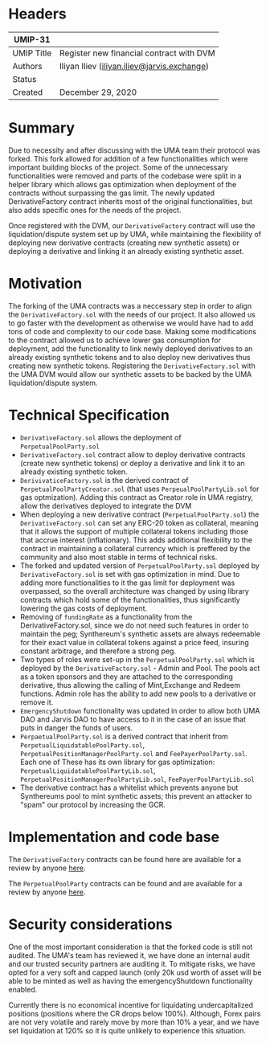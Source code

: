 # Headers

| UMIP-31  |                                                                                                                                          |
|------------|------------------------------------------------------------------------------------------------------------------------------------------|
| UMIP Title | Register new financial contract with DVM                                                                                                |
| Authors    | Iliyan Iliev (iliyan.iliev@jarvis.exchange) |
| Status     |                                                                                                                                     |
| Created    | December 29, 2020      

# Summary

Due to necessity and after discussing with the UMA team their protocol was forked. This fork allowed for addition of a few functionalities which were important building blocks of the project. Some of the unnecessary functionalities were removed and parts of the codebase were split in a helper library which allows gas optimization when deployment of the contracts without surpassing the gas limit. The newly updated DerivativeFactory contract inherits most of the original functionalities, but also adds specific ones for the needs of the project.

Once registered with the DVM, our `DerivativeFactory` contract will use the liquidation/dispute system set up by UMA, while maintaining the flexibility of deploying new derivative contracts (creating new synthetic assets) or deploying a derivative and linking it an already existing synthetic asset.

# Motivation

The forking of the UMA contracts was a neccessary step in order to align the `DerivativeFactory.sol` with the needs of our project. It also allowed us to go faster with the development as otherwise we would have had to add tons of code and complexity to our code base.
Making some modifications to the contract allowed us to achieve lower gas consumption for deployment, add the functionality to link newly deployed derivatives to an already existing synthetic tokens and to also deploy new derivatives thus creating new synthetic tokens.
Registering the `DerivativeFactory.sol` with the UMA DVM would allow our synthetic assets to be backed by the UMA liquidation/dispute system.


# Technical Specification

- `DerivativeFactory.sol` allows the deployment of `PerpetualPoolParty.sol`
- `DerivativeFactory.sol` contract allow  to deploy derivative contracts (create new synthetic tokens) or deploy  a derivative and link it to an already existing synthetic token.
- `DerivivaticeFactory.sol` is the derived contract of `PerpetualPoolPartyCreator.sol` (that uses `PerpeualPoolPartyLib.sol` for gas optmization).  Adding this contract as Creator role in UMA registry, allow the derivatives deployed to integrate the DVM
- When deploying a new derivative contract (`PerpetualPoolParty.sol`) the `DerivativeFactory.sol` can set any ERC-20 token as collateral, meaning that it allows the support of multiple collateral tokens including those that accrue interest (inflationary). This adds additional flexibility to the contract in maintaining a collateral currency which is preffered by the community and also most stable in terms of technical risks. 
- The forked and updated version of `PerpetualPoolParty.sol` deployed by `DerivativeFactory.sol` is set with gas optimization in mind. Due to adding more functionalities to it the gas limit for deployment was overpassed, so the overall architecture was changed by using library contracts which hold some of the functionalities, thus significantly lowering the gas costs of deployment.
- Removing of `fundingRate` as a functionality from the DerivativeFactory.sol, since we do not need such features in order to maintain the peg; Synthereum's synthetic assets are always redeemable for their exact value in collateral tokens against a price feed, insuring constant arbitrage, and therefore a strong peg.
- Two types of roles were set-up in the `PerpetualPoolParty.sol` which is deployed by the `DerivativeFactory.sol` - Admin and Pool. The pools act as a token sponsors and they are attached to the corresponding derivative, thus allowing the calling of Mint,Exchange and Redeem functions. Admin role has the ability to add new pools to a derivative or remove it.
- `EmergencyShutdown` functionality was updated in order to allow both UMA DAO and Jarvis DAO to have access to it in the case of an issue that puts in danger the funds of users. 
- `PerpaetualPoolParty.sol` is a derived contract that inherit from  `PerpetualLiquidatablePoolParty.sol`, `PerpetualPositionManagerPoolParty.sol` and  `FeePayerPoolParty.sol`. Each one of These has its own library for gas optimization:
`PerpetualLiquidatablePoolPartyLib.sol`, `PerpetualPositionManagerPoolPartyLib.sol`, `FeePayerPoolPartyLib.sol`
- The derivative contract has a whitelist which prevents anyone but Synthereums pool to mint synthetic assets; this prevent an attacker to "spam" our protocol by increasing the GCR.

# Implementation and code base

The `DerivativeFactory` contracts can be found here are available for a review by anyone [here](https://gitlab.com/jarvis-network/apps/exchange/mono-repo/-/tree/feature/uma-integration-part-2/libs/contracts/contracts).

The `PerpetualPoolParty` contracts can be found and are available for a review by anyone [here](https://gitlab.com/jarvis-network/apps/exchange/UMAprotocol/-/tree/jarvis-dev/for-upstream/perpetual-pool-party/packages/core/contracts).

# Security considerations

One of the most important consideration is that the forked code is still not audited. The UMA's team has reviewed it, we have done an internal audit and our trusted security partners are auditing it. To mitigate risks, we have opted for a very soft and capped launch (only 20k usd worth of asset will be able to be minted as well as having the emergencyShutdown functionality enabled.

Currently there is no economical incentive for liquidating undercapitalized positions (positions where the CR drops below 100%). Although, Forex pairs are not very volatile and rarely move by more than 10% a year, and we have set liquidation at 120% so it is quite unlikely to experience this situation.

